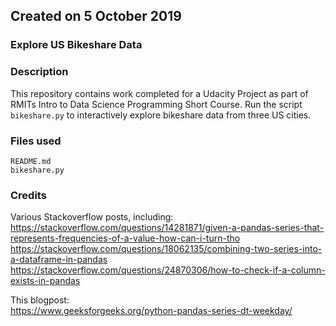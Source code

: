 ## Created on 5 October 2019

### Explore US Bikeshare Data

### Description
This repository contains work completed for a Udacity Project as part of RMITs Intro to Data Science Programming Short Course. Run the script `bikeshare.py` to interactively explore bikeshare data from three US cities.

### Files used
`README.md`\
`bikeshare.py`

### Credits
Various Stackoverflow posts, including:\
https://stackoverflow.com/questions/14281871/given-a-pandas-series-that-represents-frequencies-of-a-value-how-can-i-turn-tho \
https://stackoverflow.com/questions/18062135/combining-two-series-into-a-dataframe-in-pandas \
https://stackoverflow.com/questions/24870306/how-to-check-if-a-column-exists-in-pandas

This blogpost:\
https://www.geeksforgeeks.org/python-pandas-series-dt-weekday/
